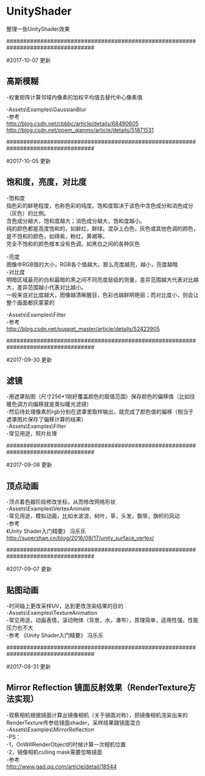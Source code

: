 ﻿# UnityShader
整理一些UnityShader效果  

##################################################################################    

#2017-10-07 更新   
## 高斯模糊    
-权重矩阵计算邻域内像素的加权平均值去替代中心像素值    
    
-Assets\Examples\GaussianBlur    
-参考    
http://blog.csdn.net/cbbbc/article/details/68490605   
http://blog.csdn.net/poem_qianmo/article/details/51871531   

##################################################################################    

#2017-10-05 更新   
## 饱和度，亮度，对比度    
-饱和度    
指色彩的鲜艳程度，也称色彩的纯度。饱和度取决于该色中含色成分和消色成分（灰色）的比例。    
含色成分越大，饱和度越大；消色成分越大，饱和度越小。    
纯的颜色都是高度饱和的，如鲜红，鲜绿。混杂上白色，灰色或其他色调的颜色，是不饱和的颜色，如绛紫，粉红，黄褐等。    
完全不饱和的颜色根本没有色调，如黑白之间的各种灰色    
    
-亮度    
图像中RGB值的大小，RGB各个值越大，那么亮度越亮，越小，亮度越暗    
-对比度    
明暗区域最亮的白和最暗的黑之间不同亮度层级的测量，差异范围越大代表对比越大，差异范围越小代表对比越小。    
一般来说对比度越大，图像越清晰醒目，色彩也越鲜明艳丽；而对比度小，则会让整个画面都灰蒙蒙的    
    
-Assets\Examples\Filter    
-参考    
http://blog.csdn.net/puppet_master/article/details/52423905   

##################################################################################    

#2017-09-30 更新   
## 滤镜    
-用遮罩贴图（尺寸256*1刚好覆盖颜色的取值范围）保存颜色的偏移值（比如往暖色调方向偏移就是类似暖光滤镜）    
-然后待处理像素的rgb分别在遮罩里取样输出，就完成了颜色值的偏移（相当于遮罩图片保存了偏移计算的结果）    
-Assets\Examples\Filter    
-常见用途，照片处理    

##################################################################################    

#2017-09-08 更新   
## 顶点动画    
-顶点着色器阶段修改坐标，从而修改网格形状    
-Assets\Examples\VertexAnimate    
-常见用途，模拟动画，比如水波浪，树叶，草，头发，飘带，旗帜的风动    
-参考    
《Unity Shader入门精要》 冯乐乐    
 http://superzhan.cn/blog/2016/08/17/unity_surface_vertex/    

##################################################################################    

#2017-09-07 更新   
## 贴图动画    
-时间轴上更改采样UV，达到更改渲染结果的目的    
-Assets\Examples\TextureAnimation    
-常见用途，动画表情，滚动物体（背景，水，瀑布），原理简单，适用性强，性能压力也不大    
-参考
《Unity Shader入门精要》 冯乐乐    

##################################################################################    

#2017-08-31 更新   
## Mirror Reflection 镜面反射效果（RenderTexture方法实现）    
-观察相机根据镜面计算出镜像相机（关于镜面对称），把镜像相机渲染出来的RenderTexture传参给镜面shader，采样结果跟镜面混合    
-Assets\Examples\MirrorReflection    
-PS：    
	-1，OnWillRenderObject的时候计算一次相机位置    
	-2，镜像相机culling mask需要忽略镜面          
-参考    
http://www.gad.qq.com/article/detail/18544    